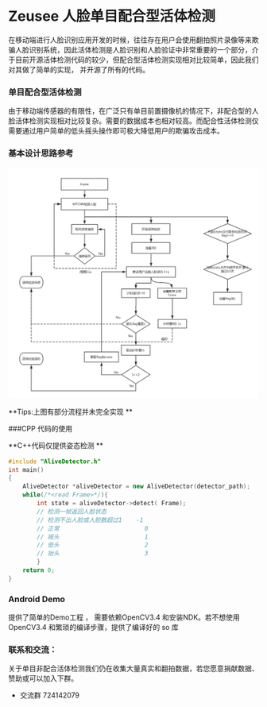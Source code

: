 # Zeusee 人脸单目配合型活体检测 

在移动端进行人脸识别应用开发的时候，往往存在用户会使用翻拍照片录像等来欺骗人脸识别系统，因此活体检测是人脸识别和人脸验证中非常重要的一个部分，介于目前开源活体检测代码的较少，但配合型活体检测实现相对比较简单，因此我们对其做了简单的实现， 并开源了所有的代码。

### 单目配合型活体检测 

由于移动端传感器的有限性，在广泛只有单目前置摄像机的情况下，非配合型的人脸活体检测实现相对比较复杂。需要的数据成本也相对较高。而配合性活体检测仅需要通过用户简单的低头摇头操作即可极大降低用户的欺骗攻击成本。

### 基本设计思路参考

![173E22129766229FF647619667D0176E](temp-images\173E22129766229FF647619667D0176E.png)

**Tips:上图有部分流程并未完全实现 **

###CPP 代码的使用

**C++代码仅提供姿态检测 **

```c++
#include "AliveDetector.h"
int main()
{
    AliveDetector *aliveDetector = new AliveDetector(detector_path);
    while(/*<read Frame>*/){
        int state = aliveDetector->detect( Frame);
        // 检测一帧返回人脸状态
        // 检测不出人脸或人脸数超过1    -1
        // 正常                        0
        // 摇头 						 1
        // 低头                        2
        // 抬头                        3
        }
    return 0;
}
```
### Android Demo

提供了简单的Demo工程 ， 需要依赖OpenCV3.4 和安装NDK。若不想使用OpenCV3.4 和繁琐的编译步骤，提供了编译好的 so 库

### 联系和交流：

关于单目非配合活体检测我们仍在收集大量真实和翻拍数据，若您愿意捐献数据、赞助或可以加入下群。

+ 交流群 724142079
